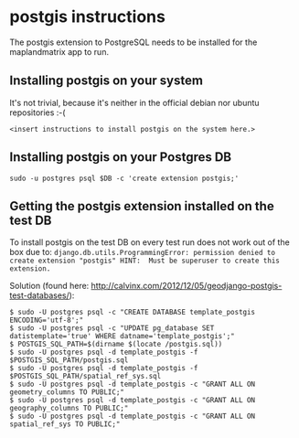 # postgis instructions

The postgis extension to PostgreSQL needs to be installed for the maplandmatrix app to run.

## Installing postgis on your system
It's not trivial, because it's neither in the official debian nor ubuntu repositories :-(

`<insert instructions to install postgis on the system here.>`

## Installing postgis on your Postgres DB
```
sudo -u postgres psql $DB -c 'create extension postgis;'
```

## Getting the postgis extension installed on the test DB

To install postgis on the test DB on every test run does not work out of the box due to:
`django.db.utils.ProgrammingError: permission denied to create extension "postgis"
HINT:  Must be superuser to create this extension.`

Solution (found here: http://calvinx.com/2012/12/05/geodjango-postgis-test-databases/):
```
$ sudo -U postgres psql -c "CREATE DATABASE template_postgis ENCODING='utf-8';"
$ sudo -U postgres psql -c "UPDATE pg_database SET datistemplate='true' WHERE datname='template_postgis';"
$ POSTGIS_SQL_PATH=$(dirname $(locate /postgis.sql))
$ sudo -U postgres psql -d template_postgis -f $POSTGIS_SQL_PATH/postgis.sql
$ sudo -U postgres psql -d template_postgis -f $POSTGIS_SQL_PATH/spatial_ref_sys.sql
$ sudo -U postgres psql -d template_postgis -c "GRANT ALL ON geometry_columns TO PUBLIC;"
$ sudo -U postgres psql -d template_postgis -c "GRANT ALL ON geography_columns TO PUBLIC;"
$ sudo -U postgres psql -d template_postgis -c "GRANT ALL ON spatial_ref_sys TO PUBLIC;"
```